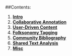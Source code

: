 ##Contents:
1. **[Intro](/contents/section1)**
2. **[Collaborative Annotation](/contents/section2)** 
3. **[User-Driven Content](/contents/section3)**
4. **[Folksonomy Tagging](/contents/section4)**
5. **[Community Bibliography](/contents/section5)**
6. **[Shared Text Analysis](/contents/section6)**
7. **[Misc](/contents/section7)**

		
<!--
1. **[Intro](/contents/section1)**
	- [Definition](#section1.1)
	- [Properties](#section1.2)
2. **[Collaborative Annotation](/contents/section2)** 
	- [Open Source](#section2.1)
		- [A.nnotate](#section2.1.1)
		- [Annotate It](#section2.1.2)
		- [BioNotate](#section2.3.1)
		- [Co-ment](#section2.1.3)
		- [Digress.it](#section2.1.4)
		- [Marginalia](#section2.1.4)
		- [Textus](#section2.1.4)
		- [TILE](#section2.1.4)
		- [WordHoard](#section2.2.2)
	- [Applications and Services](#section2.2)
		- [Bounce](#section2.2.1)
		- [Diigo](#section2.2.2)
		- [Domeo](#section2.2.3)
		- [Evernote](#section2.1.4)
		- [MarkUp](#section2.2.4)
		- [NB](#section2.2.2)
		- [OneNote](#section2.2.2)
		- [Protonotes](#section2.2.2)
		- [Readmil](#section2.2.2)
		- [ShowDocument](#section2.2.2)
		- [sync.in](#section2.2.2)
	- [Blacklist](#section2.3)
		- [DrawHere](#section2.3.1)
		- [He Do the Police in Different Voices](#section2.2.2)
		- [Mystickies](#section2.2.2)
		- [NINES](#section2.2.2)
		- [Reframe It](#section2.3.1)
		- [Stickis](#section2.2.2)
		- [Webklipper](#section2.2.2)
		
3. **[User-Driven Content](/contents/section3)**
	- [Open Source](#section3.1)
		- [Buddy Press](#section3.1.1)
		- [ckan](#section3.1.2)
		- [Inexhibit](#section3.1.3)
		- [MediaWiki](#section3.1.5)
		- [Omeka](#section3.1.4)
		- [pybossa](#section3.1.5)		
		- [RiTa.js](#section3.1.5)
		- [Rose](#section3.1.5)
		- [Scholarpress](#section3.1.5)
		- [Scripto](#section3.1.5)
	- [Applications and Services](#section3.2)
		- [CrowdVoice](#section3.2.1)
		- [mediacommons](#section3.2.2)
		- [netlytic](#section3.2.3)
		- [Orlando](#section2.2.2)
	- [Blacklist](#section3.3)
		- [Many Eyes](#section3.2.2)
		- [MIT Core Concept Catalog](#section3.2.2)
		
4. **[Folksonomy Tagging](/contents/section4)**
	- [Open Source](#section4.1)
		- [bit.ly](#section4.1.1)
		- [Geonames](#section4.1.2)
		- [OER-Roadmap](#section4.1.2)
		- [Reddit](#section4.2.3)	
	- [Applications and Services](#section4.2)
		- [DHAnswers](#section2.2.2)
		- [Delicious](#section2.2.2)
		- [Facebook](#section4.2.1)
		- [Flickr](#section4.2.1)
		- [Etsy](#section4.2.1)
		- [Instagram](#section4.2.1)
		- [netvibes](#section4.2.3)
		- [Prismatic](#section4.2.3)
		- [Scholarmeter](#section4.2.3)
		- [Twitter](#section4.2.4)
		- [Tumblr](#section4.2.5)
	- [Blacklist](#section4.3)
		- [Blackboard Scholar](#section4.3.1)
		- [iBreadCrumbs](#section2.2.3)
		- [pintrest](#section2.2.3)
		
5. **[Community Bibliography](/contents/section5)**
	- [Open Source](#section5.1)
		- [Aigaion](#section5.1.1)	
		- [Bibliography Module](#section5.1.1)	
		- [BibServer](#section5.1.1)
		- [eprints](#section5.1.1)
		- [Greenstone](#section5.1.2)
		- [WIKINDX](#section5.1.1)
		- [Zotero](#section5.1.3)
	- [Applications and Services](#section5.2)
		- [BibSonomy](#section5.2.1)
		- [Citeline](#section5.2.2)
		- [citeulike](#section5.2.3)
		- [Mendeley](#section5.2.3)
		- [StumbleUpon](#section5.2.3)
	- [Blacklist](#section5.3)
		- [Connotea](#section5.3.1)
		- [Digg](#section5.2.3)
		- [Document Archive (docarc)](#section5.3.1)
		- [Document Database](#section5.3.1)
		
6. **[Shared Text Analysis](/contents/section6)**
	- [Open Source](#section6.1)
		- [CATMA](#section6.1.1)	
		- [Highbrow](#section6.1.1)
		- [PAIR](#section6.1.1)	
	- [Applications and Services](#section6.2)
		- [BBEdit](#section6.2.3)	
		- [DiscoverText](#section6.2.3)
		- [TAPoR](#section6.2.4)
		- [Texifter](#section6.2.4)
		- [Text insight](#section6.2.4)
		- [VARD 2](#section6.2.4)
		- [Voyant](#section6.2.4)
	- [Blacklist](#section6.3)
		- [Argo](#section6.2.1)
		- [ATLAS.ti](#section6.2.1)
		- [CommentSpace](#section6.2.2)
		- [Ivanhoe](#section6.2.2)
		- [MONK](#section6.2.4)
		
7. **[Misc](/contents/section7)**
	- [Concepts](#section7.1)
		- [Filtered Push](#section7.1.1)
	- [Data Visualization](#section7.2)
		- [Gliffy](#section7.2.1)
	- [Document Management](#section7.3)
		- [DevonThink](#section7.3.1)
		- [Dropbox](#section7.3.2)
		- [Google Drive](#section7.3.3)
		- [Papers](#section7.3.1)
		- [Zoho](#section7.3.1)
	- [Game Enhanced Tools](#section7.4)
		- [Badge Stack](#section7.4.1)
		- [Open Badges](#section7.4.2)
		- [Big Door](#section7.4.3)
	- [Prototyping](#section7.5)
		- [Jumpchart](#section7.5.1)	
	- [Research Tools](#section7.6)
		- [Noodle Tools](#section7.6.1)
	- [Social Tools](#section7.7)
		- [Skype](#section7.7.1)
	- [Version Control](#section7.8)
		- [Git/Github](#section7.8.1)
		- [Scourceforge](#section7.8.2)	
		- [Trac](#section7.8.3)
	- [Workflow](#section7.9.1)
		- [Asana](#section7.9.2)
		- [Doodle](#section7.9.3)
-->
